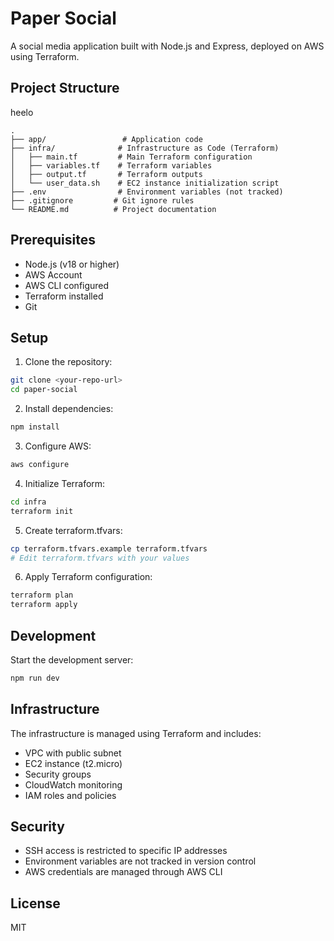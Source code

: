 # Paper Social

A social media application built with Node.js and Express, deployed on AWS using Terraform.

## Project Structure
heelo

```
.
├── app/                 # Application code
├── infra/              # Infrastructure as Code (Terraform)
│   ├── main.tf         # Main Terraform configuration
│   ├── variables.tf    # Terraform variables
│   ├── output.tf       # Terraform outputs
│   └── user_data.sh    # EC2 instance initialization script
├── .env                # Environment variables (not tracked)
├── .gitignore         # Git ignore rules
└── README.md          # Project documentation
```

## Prerequisites

- Node.js (v18 or higher)
- AWS Account
- AWS CLI configured
- Terraform installed
- Git

## Setup

1. Clone the repository:
```bash
git clone <your-repo-url>
cd paper-social
```

2. Install dependencies:
```bash
npm install
```

3. Configure AWS:
```bash
aws configure
```

4. Initialize Terraform:
```bash
cd infra
terraform init
```

5. Create terraform.tfvars:
```bash
cp terraform.tfvars.example terraform.tfvars
# Edit terraform.tfvars with your values
```

6. Apply Terraform configuration:
```bash
terraform plan
terraform apply
```

## Development

Start the development server:
```bash
npm run dev
```

## Infrastructure

The infrastructure is managed using Terraform and includes:
- VPC with public subnet
- EC2 instance (t2.micro)
- Security groups
- CloudWatch monitoring
- IAM roles and policies

## Security

- SSH access is restricted to specific IP addresses
- Environment variables are not tracked in version control
- AWS credentials are managed through AWS CLI

## License

MIT 